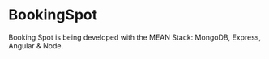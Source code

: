 # BookingSpot

Booking Spot is being developed with the MEAN Stack: MongoDB, Express, Angular & Node.
